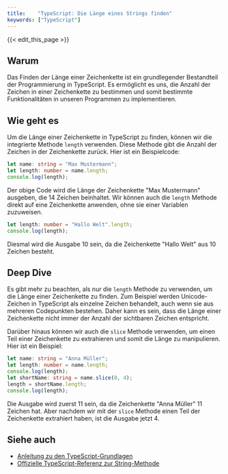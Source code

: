 ```yaml
---
title:    "TypeScript: Die Länge eines Strings finden"
keywords: ["TypeScript"]
---
```


{{< edit_this_page >}}

## Warum

Das Finden der Länge einer Zeichenkette ist ein grundlegender Bestandteil der Programmierung in TypeScript. Es ermöglicht es uns, die Anzahl der Zeichen in einer Zeichenkette zu bestimmen und somit bestimmte Funktionalitäten in unseren Programmen zu implementieren.

## Wie geht es

Um die Länge einer Zeichenkette in TypeScript zu finden, können wir die integrierte Methode `length` verwenden. Diese Methode gibt die Anzahl der Zeichen in der Zeichenkette zurück. Hier ist ein Beispielcode:

```TypeScript
let name: string = "Max Mustermann";
let length: number = name.length;
console.log(length);
```

Der obige Code wird die Länge der Zeichenkette "Max Mustermann" ausgeben, die 14 Zeichen beinhaltet. Wir können auch die `length` Methode direkt auf eine Zeichenkette anwenden, ohne sie einer Variablen zuzuweisen.

```TypeScript
let length: number = "Hallo Welt".length;
console.log(length);
```

Diesmal wird die Ausgabe 10 sein, da die Zeichenkette "Hallo Welt" aus 10 Zeichen besteht.

## Deep Dive

Es gibt mehr zu beachten, als nur die `length` Methode zu verwenden, um die Länge einer Zeichenkette zu finden. Zum Beispiel werden Unicode-Zeichen in TypeScript als einzelne Zeichen behandelt, auch wenn sie aus mehreren Codepunkten bestehen. Daher kann es sein, dass die Länge einer Zeichenkette nicht immer der Anzahl der sichtbaren Zeichen entspricht.

Darüber hinaus können wir auch die `slice` Methode verwenden, um einen Teil einer Zeichenkette zu extrahieren und somit die Länge zu manipulieren. Hier ist ein Beispiel:

```TypeScript
let name: string = "Anna Müller";
let length: number = name.length;
console.log(length);
let shortName: string = name.slice(0, 4);
length = shortName.length;
console.log(length);
```

Die Ausgabe wird zuerst 11 sein, da die Zeichenkette "Anna Müller" 11 Zeichen hat. Aber nachdem wir mit der `slice` Methode einen Teil der Zeichenkette extrahiert haben, ist die Ausgabe jetzt 4.

## Siehe auch

- [Anleitung zu den TypeScript-Grundlagen](https://www.typescriptlang.org/docs/handbook/basic-types.html)
- [Offizielle TypeScript-Referenz zur String-Methode](https://www.typescriptlang.org/docs/handbook/reference/de-DE/string.html)